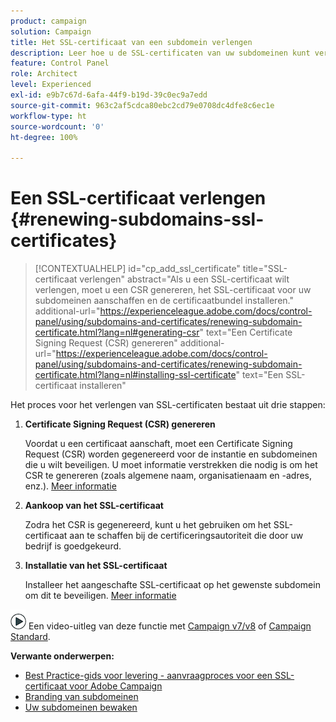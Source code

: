 ```yaml
---
product: campaign
solution: Campaign
title: Het SSL-certificaat van een subdomein verlengen
description: Leer hoe u de SSL-certificaten van uw subdomeinen kunt verlengen.
feature: Control Panel
role: Architect
level: Experienced
exl-id: e9b7c67d-6afa-44f9-b19d-39c0ec9a7edd
source-git-commit: 963c2af5cdca80ebc2cd79e0708dc4dfe8c6ec1e
workflow-type: ht
source-wordcount: '0'
ht-degree: 100%

---
```


# Een SSL-certificaat verlengen {#renewing-subdomains-ssl-certificates}

>[!CONTEXTUALHELP]
>id="cp_add_ssl_certificate"
>title="SSL-certificaat verlengen"
>abstract="Als u een SSL-certificaat wilt verlengen, moet u een CSR genereren, het SSL-certificaat voor uw subdomeinen aanschaffen en de certificaatbundel installeren."
>additional-url="https://experienceleague.adobe.com/docs/control-panel/using/subdomains-and-certificates/renewing-subdomain-certificate.html?lang=nl#generating-csr" text="Een Certificate Signing Request (CSR) genereren"
>additional-url="https://experienceleague.adobe.com/docs/control-panel/using/subdomains-and-certificates/renewing-subdomain-certificate.html?lang=nl#installing-ssl-certificate" text="Een SSL-certificaat installeren"

Het proces voor het verlengen van SSL-certificaten bestaat uit drie stappen:

1. **Certificate Signing Request (CSR) genereren**

   Voordat u een certificaat aanschaft, moet een Certificate Signing Request (CSR) worden gegenereerd voor de instantie en subdomeinen die u wilt beveiligen. U moet informatie verstrekken die nodig is om het CSR te genereren (zoals algemene naam, organisatienaam en -adres, enz.). [Meer informatie](generate-csr.md)

1. **Aankoop van het SSL-certificaat**

   Zodra het CSR is gegenereerd, kunt u het gebruiken om het SSL-certificaat aan te schaffen bij de certificeringsautoriteit die door uw bedrijf is goedgekeurd.

1. **Installatie van het SSL-certificaat**

   Installeer het aangeschafte SSL-certificaat op het gewenste subdomein om dit te beveiligen. [Meer informatie](install-ssl-certificate.md)

![](assets/do-not-localize/how-to-video.png) Een video-uitleg van deze functie met [Campaign v7/v8](https://experienceleague.adobe.com/docs/campaign-classic-learn/control-panel/subdomains-and-certificates/adding-ssl-certificates.html?lang=nl#subdomains-and-certificates) of [Campaign Standard](https://experienceleague.adobe.com/docs/campaign-standard-learn/control-panel/subdomains-and-certificates/adding-ssl-certificates.html?lang=nl#adding-ssl-certificates).

**Verwante onderwerpen:**

* [Best Practice-gids voor levering - aanvraagproces voor een SSL-certificaat voor Adobe Campaign](https://experienceleague.adobe.com/docs/deliverability-learn/deliverability-best-practice-guide/additional-resources/campaign/ac-ssl-certificate-request.html?lang=nl)
* [Branding van subdomeinen](../../subdomains-certificates/using/subdomains-branding.md)
* [Uw subdomeinen bewaken](../../subdomains-certificates/using/monitoring-subdomains.md)
